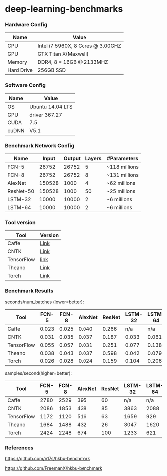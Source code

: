 # deep-learning-benchmarks

### Hardware Config

| Name | Value |
|------|-------|
| CPU	| Intel i7 5960X, 8 Cores @ 3.00GHZ | 
| GPU	| GTX Titan X(Maxwell) | 
| Memory |	DDR4, 8 * 16GB @ 2133MHZ |
| Hard Drive |	256GB SSD | 

### Software Config

| Name | Value |
|------|-------|
|OS	| Ubuntu 14.04 LTS |
|GPU | driver	367.27 |
|CUDA	| 7.5 |
|cuDNN |	V5.1 |


### Benchmark Network Config

|Name | Input | Output | Layers | #Parameters |
|---|------|------|------|------|
| FCN-5 | 26752 | 26752 | 5 | ~118 millions |
| FCN-8 | 26752 | 26752 | 8 | ~131 millions |
| AlexNet | 150528 | 1000 | 4 | ~62 millions |
| ResNet-50 | 150528 | 1000 | 50 | ~25 millions |
| LSTM-32 | 10000 | 10000 | 2 | ~6 millions |
| LSTM-64 | 10000 | 10000 | 2 | ~6 millions |

### Tool version

| Tool     | Version |
|----------|---------|
| Caffe | [Link](https://github.com/BVLC/caffe/tree/7f8f9e146d90172e457678866961b86ae4218824) |
| CNTK |[Link](https://github.com/Microsoft/CNTK/tree/cac191c8c3c08e546c9af25236d368c0ed2812c2)|
| TensorFlow |  [link](https://github.com/tensorflow/tensorflow/tree/bc64f05d4090262025a95438b42a54bfdc5bcc80) |
| Theano | [Link](https://github.com/Theano/Theano/tree/140d0a064523349b630a284247c7cddd767fc46e) |
| Torch | [Link](https://github.com/torch/torch7/tree/95f137f635c3b01d89b9c008b68a9321ca28e59b) |

### Benchmark Results


seconds/num_batches (lower=better):

| Tool | FCN-5 | FCN-8 | AlexNet | ResNet | LSTM-32 | LSTM-64 |
|------|-------|-------|---------|--------|---------|---------|
|Caffe| 0.023 | 0.025 | 0.040 | 0.266 | n/a | n/a |
|CNTK| 0.031 | 0.035 | 0.037 | 0.187 | 0.033 | 0.061 |
|TensorFlow| 0.055 | 0.057 | 0.031 | 0.251 | 0.077 | 0.138 |
|Theano| 0.038 | 0.043 | 0.037 | 0.598 | 0.042 | 0.079 |
|Torch| 0.026 | 0.028 | 0.024 | 0.159 | 0.104 | 0.206 |

samples/second(higher=better):

| Tool | FCN-5 | FCN-8 | AlexNet | ResNet | LSTM-32 | LSTM-64 |
|------|-------|-------|---------|--------|---------|---------|
|Caffe| 2780 | 2529 | 395 | 60 | n/a | n/a |
|CNTK| 2086 | 1853 | 438 | 85 | 3863 | 2088 |
|TensorFlow| 1172 | 1120 | 516 | 63 | 1659 | 929 |
|Theano| 1684 | 1488 | 432 | 26 | 3047 | 1620 |
|Torch| 2424 | 2248 | 674 | 100 | 1233 | 621 |
### References

https://github.com/n17s/hkbu-benchmark

https://github.com/FreemanX/hkbu-benchmark
